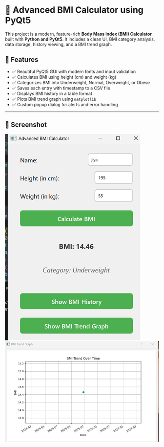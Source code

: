 # 🧮 Advanced BMI Calculator using PyQt5

This project is a modern, feature-rich **Body Mass Index (BMI) Calculator** built with **Python and PyQt5**. It includes a clean UI, BMI category analysis, data storage, history viewing, and a BMI trend graph.

## 📌 Features

- ✅ Beautiful PyQt5 GUI with modern fonts and input validation
- ✅ Calculates BMI using height (cm) and weight (kg)
- ✅ Categorizes BMI into Underweight, Normal, Overweight, or Obese
- ✅ Saves each entry with timestamp to a CSV file
- ✅ Displays BMI history in a table format
- ✅ Plots BMI trend graph using `matplotlib`
- ✅ Custom popup dialog for alerts and error handling

---

## 📸 Screenshot

![Screenshot 1](Screenshot4.png)
![Screenshot 2](screenshot3.png)


